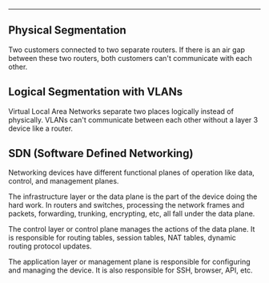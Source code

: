 
---

## Physical Segmentation 

Two customers connected to two separate routers. If there is an air gap between these two routers, both customers can't communicate with each other. 

## Logical Segmentation with VLANs

Virtual Local Area Networks separate two places logically instead of physically. VLANs can't communicate between each other without a layer 3 device like a router.

## SDN (Software Defined Networking)

Networking devices have different functional planes of operation like data, control, and management planes. 

The infrastructure layer or the data plane is the part of the device doing the hard work. In routers and switches, processing the network frames and packets, forwarding, trunking, encrypting, etc, all fall under the data plane.

The control layer or control plane manages the actions of the data plane. It is responsible for routing tables, session tables, NAT tables, dynamic routing protocol updates. 

The application layer or management plane is responsible for configuring and managing the device. It is also responsible for SSH, browser, API, etc. 